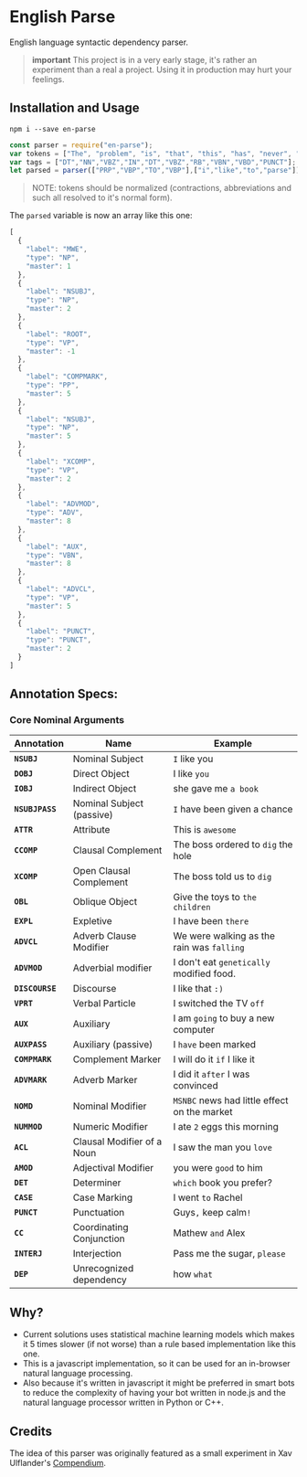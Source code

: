 # English Parse
English language syntactic dependency parser.

> **important**
> This project is in a very early stage, it's rather an experiment than a real a project.
> Using it in production may hurt your feelings.
>

## Installation and Usage

```
npm i --save en-parse
```

```javascript
const parser = require("en-parse");
var tokens = ["The", "problem", "is", "that", "this", "has", "never", "been", "tried", "."];
var tags = ["DT","NN","VBZ","IN","DT","VBZ","RB","VBN","VBD","PUNCT"];
let parsed = parser(["PRP","VBP","TO","VBP"],["i","like","to","parse"]);
```

> NOTE:
> tokens should be normalized (contractions, abbreviations and such all resolved to it's normal form).
>


The `parsed` variable is now an array like this one:

```javascript
[
  {
    "label": "MWE",
    "type": "NP",
    "master": 1
  },
  {
    "label": "NSUBJ",
    "type": "NP",
    "master": 2
  },
  {
    "label": "ROOT",
    "type": "VP",
    "master": -1
  },
  {
    "label": "COMPMARK",
    "type": "PP",
    "master": 5
  },
  {
    "label": "NSUBJ",
    "type": "NP",
    "master": 5
  },
  {
    "label": "XCOMP",
    "type": "VP",
    "master": 2
  },
  {
    "label": "ADVMOD",
    "type": "ADV",
    "master": 8
  },
  {
    "label": "AUX",
    "type": "VBN",
    "master": 8
  },
  {
    "label": "ADVCL",
    "type": "VP",
    "master": 5
  },
  {
    "label": "PUNCT",
    "type": "PUNCT",
    "master": 2
  }
]
```

## Annotation Specs:

### Core Nominal Arguments

Annotation | Name | Example
--- | --- | ---
**`NSUBJ`** | Nominal Subject | `I` like you
**`DOBJ`** | Direct Object | I like `you`
**`IOBJ`** | Indirect Object | she gave me `a book`
**`NSUBJPASS`** | Nominal Subject (passive) | `I` have been given a chance
**`ATTR`** | Attribute | This is `awesome`
**`CCOMP`** | Clausal Complement | The boss ordered to `dig` the hole
**`XCOMP`** | Open Clausal Complement | The boss told us to `dig`
**`OBL`** | Oblique Object | Give the toys to `the children`
**`EXPL`** | Expletive | I have been `there`
**`ADVCL`** | Adverb Clause Modifier | We were walking as the rain was `falling`
**`ADVMOD`** | Adverbial modifier | I don't eat `genetically` modified food.
**`DISCOURSE`** | Discourse | I like that `:)`
**`VPRT`** | Verbal Particle | I switched the TV `off`
**`AUX`** | Auxiliary | I am `going` to buy a new computer
**`AUXPASS`** | Auxiliary (passive) | I `have` been marked
**`COMPMARK`** | Complement Marker | I will do it `if` I like it
**`ADVMARK`** | Adverb Marker | I did it `after` I was convinced
**`NOMD`** | Nominal Modifier | `MSNBC` news had little effect on the market
**`NUMMOD`** | Numeric Modifier | I ate `2` eggs this morning
**`ACL`** | Clausal Modifier of a Noun | I saw the man you `love`
**`AMOD`** | Adjectival Modifier | you were `good` to him
**`DET`** | Determiner | `which` book you prefer?
**`CASE`** | Case Marking | I went `to` Rachel
**`PUNCT`** | Punctuation | Guys`,` keep calm`!`
**`CC`** | Coordinating Conjunction | Mathew `and` Alex
**`INTERJ`** | Interjection | Pass me the sugar, `please`
**`DEP`** | Unrecognized dependency | how `what`

## Why?

- Current solutions uses statistical machine learning models which makes it 5 times slower (if not worse) than a rule based implementation like this one.
- This is a javascript implementation, so it can be used for an in-browser natural language processing.
- Also because it's written in javascript it might be preferred in smart bots to reduce the complexity of having your bot written in node.js and the natural language processor written in Python or C++.

## Credits
The idea of this parser was originally featured as a small experiment in Xav Ulflander's [Compendium](https://github.com/Ulflander/compendium-js/blob/master/src/dependency-en.js).
